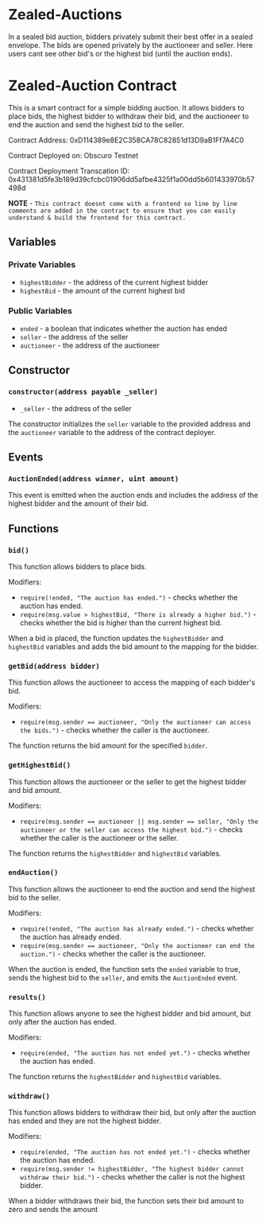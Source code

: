 # Zealed-Auctions
In a sealed bid auction, bidders privately submit their best offer in a sealed envelope. The bids are opened privately by the auctioneer and seller. Here users cant see other bid's or the highest bid (until the auction ends).

# Zealed-Auction Contract

This is a smart contract for a simple bidding auction. It allows bidders to place bids, the highest bidder to withdraw their bid, and the auctioneer to end the auction and send the highest bid to the seller.

Contract Address: 0xD114389e8E2C358CA78C82851d13D9aB1Ff7A4C0

Contract Deployed on: Obscuro Testnet

Contract Deployment Transcation ID: 0x431381d5fe3b189d39cfcbc01906dd5afbe4325f1a00dd5b601433970b57498d

 **NOTE** - `This contract doesnt come with a frontend so line by line comments are added in the contract to ensure that you can easily understand & build the frontend for this contract.`

## Variables

### Private Variables

-   `highestBidder` - the address of the current highest bidder
-   `highestBid` - the amount of the current highest bid

### Public Variables

-   `ended` - a boolean that indicates whether the auction has ended
-   `seller` - the address of the seller
-   `auctioneer` - the address of the auctioneer

## Constructor

### `constructor(address payable _seller)`

-   `_seller` - the address of the seller

The constructor initializes the `seller` variable to the provided address and the `auctioneer` variable to the address of the contract deployer.

## Events

### `AuctionEnded(address winner, uint amount)`

This event is emitted when the auction ends and includes the address of the highest bidder and the amount of their bid.

## Functions

### `bid()`

This function allows bidders to place bids.

Modifiers:

-   `require(!ended, "The auction has ended.")` - checks whether the auction has ended.
-   `require(msg.value > highestBid, "There is already a higher bid.")` - checks whether the bid is higher than the current highest bid.

When a bid is placed, the function updates the `highestBidder` and `highestBid` variables and adds the bid amount to the mapping for the bidder.

### `getBid(address bidder)`

This function allows the auctioneer to access the mapping of each bidder's bid.

Modifiers:

-   `require(msg.sender == auctioneer, "Only the auctioneer can access the bids.")` - checks whether the caller is the auctioneer.

The function returns the bid amount for the specified `bidder`.

### `getHighestBid()`

This function allows the auctioneer or the seller to get the highest bidder and bid amount.

Modifiers:

-   `require(msg.sender == auctioneer || msg.sender == seller, "Only the auctioneer or the seller can access the highest bid.")` - checks whether the caller is the auctioneer or the seller.

The function returns the `highestBidder` and `highestBid` variables.

### `endAuction()`

This function allows the auctioneer to end the auction and send the highest bid to the seller.

Modifiers:

-   `require(!ended, "The auction has already ended.")` - checks whether the auction has already ended.
-   `require(msg.sender == auctioneer, "Only the auctioneer can end the auction.")` - checks whether the caller is the auctioneer.

When the auction is ended, the function sets the `ended` variable to true, sends the highest bid to the `seller`, and emits the `AuctionEnded` event.

### `results()`

This function allows anyone to see the highest bidder and bid amount, but only after the auction has ended.

Modifiers:

-   `require(ended, "The auction has not ended yet.")` - checks whether the auction has ended.

The function returns the `highestBidder` and `highestBid` variables.

### `withdraw()`

This function allows bidders to withdraw their bid, but only after the auction has ended and they are not the highest bidder.

Modifiers:

-   `require(ended, "The auction has not ended yet.")` - checks whether the auction has ended.
-   `require(msg.sender != highestBidder, "The highest bidder cannot withdraw their bid.")` - checks whether the caller is not the highest bidder.

When a bidder withdraws their bid, the function sets their bid amount to zero and sends the amount

